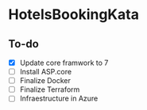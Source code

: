 # HotelsBookingKata

## To-do
- [X] Update core framwork to 7
- [ ] Install ASP.core
- [ ] Finalize Docker
- [ ] Finalize Terraform
- [ ] Infraestructure in Azure
